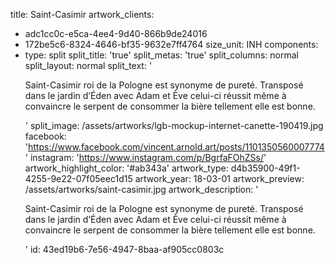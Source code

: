 title: Saint-Casimir
artwork_clients:
  - adc1cc0c-e5ca-4ee4-9d40-866b9de24016
  - 172be5c6-8324-4646-bf35-9632e7ff4764
size_unit: INH
components:
  -
    type: split
    split_title: 'true'
    split_metas: 'true'
    split_columns: normal
    split_layout: normal
    split_text: '<p>Saint-Casimir roi de la Pologne est synonyme de pureté. Transposé dans le jardin d’Éden avec Adam et Ève celui-ci réussit même à convaincre le serpent de consommer la bière tellement&nbsp;elle est bonne.&nbsp;</p>'
    split_image: /assets/artworks/lgb-mockup-internet-canette-190419.jpg
facebook: 'https://www.facebook.com/vincent.arnold.art/posts/1101350560007774'
instagram: 'https://www.instagram.com/p/BgrfaFOhZSs/'
artwork_highlight_color: '#ab343a'
artwork_type: d4b35900-49f1-4255-9e22-07f05eec1d15
artwork_year: 18-03-01
artwork_preview: /assets/artworks/saint-casimir.jpg
artwork_description: '<p>Saint-Casimir roi de la Pologne est synonyme de pureté. Transposé dans le jardin d’Éden avec Adam et Ève celui-ci réussit même à convaincre le serpent de consommer la bière tellement&nbsp;elle est bonne.</p>'
id: 43ed19b6-7e56-4947-8baa-af905cc0803c
